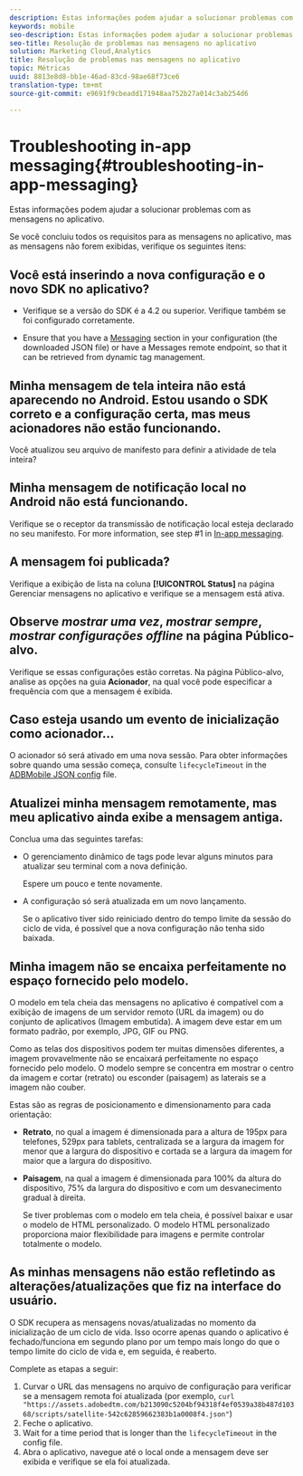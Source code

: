 ```yaml
---
description: Estas informações podem ajudar a solucionar problemas com as mensagens no aplicativo.
keywords: mobile
seo-description: Estas informações podem ajudar a solucionar problemas com as mensagens no aplicativo.
seo-title: Resolução de problemas nas mensagens no aplicativo
solution: Marketing Cloud,Analytics
title: Resolução de problemas nas mensagens no aplicativo
topic: Métricas
uuid: 8813e8d8-bb1e-46ad-83cd-98ae68f73ce6
translation-type: tm+mt
source-git-commit: e9691f9cbeadd171948aa752b27a014c3ab254d6

---
```



# Troubleshooting in-app messaging{#troubleshooting-in-app-messaging}

Estas informações podem ajudar a solucionar problemas com as mensagens no aplicativo.

Se você concluiu todos os requisitos para as mensagens no aplicativo, mas as mensagens não forem exibidas, verifique os seguintes itens:

## Você está inserindo a nova configuração e o novo SDK no aplicativo?

* Verifique se a versão do SDK é a 4.2 ou superior. Verifique também se foi configurado corretamente.

* Ensure that you have a [Messaging](/help/using/in-app-messaging/in-app-messaging.md) section in your configuration (the downloaded JSON file) or have a Messages remote endpoint, so that it can be retrieved from dynamic tag management.

## Minha mensagem de tela inteira não está aparecendo no Android. Estou usando o SDK correto e a configuração certa, mas meus acionadores não estão funcionando.

Você atualizou seu arquivo de manifesto para definir a atividade de tela inteira?

## Minha mensagem de notificação local no Android não está funcionando.

Verifique se o receptor da transmissão de notificação local esteja declarado no seu manifesto. For more information, see step #1 in [In-app messaging](/help/android/messaging-main/messaging/messaging.md).

## A mensagem foi publicada?

Verifique a exibição de lista na coluna **[!UICONTROL Status]** na página Gerenciar mensagens no aplicativo e verifique se a mensagem está ativa.

## Observe *mostrar uma vez*, *mostrar sempre*, *mostrar configurações offline* na página Público-alvo.

Verifique se essas configurações estão corretas. Na página Público-alvo, analise as opções na guia **Acionador**, na qual você pode especificar a frequência com que a mensagem é exibida.

## Caso esteja usando um evento de inicialização como acionador...

O acionador só será ativado em uma nova sessão. Para obter informações sobre quando uma sessão começa, consulte `lifecycleTimeout` in the [ADBMobile JSON config](/help/ios/configuration/json-config/json-config.md) file.

## Atualizei minha mensagem remotamente, mas meu aplicativo ainda exibe a mensagem antiga.

Conclua uma das seguintes tarefas:

* O gerenciamento dinâmico de tags pode levar alguns minutos para atualizar seu terminal com a nova definição.

   Espere um pouco e tente novamente.

* A configuração só será atualizada em um novo lançamento.

   Se o aplicativo tiver sido reiniciado dentro do tempo limite da sessão do ciclo de vida, é possível que a nova configuração não tenha sido baixada.

## Minha imagem não se encaixa perfeitamente no espaço fornecido pelo modelo.

O modelo em tela cheia das mensagens no aplicativo é compatível com a exibição de imagens de um servidor remoto (URL da imagem) ou do conjunto de aplicativos (Imagem embutida). A imagem deve estar em um formato padrão, por exemplo, JPG, GIF ou PNG.

Como as telas dos dispositivos podem ter muitas dimensões diferentes, a imagem provavelmente não se encaixará perfeitamente no espaço fornecido pelo modelo. O modelo sempre se concentra em mostrar o centro da imagem e cortar (retrato) ou esconder (paisagem) as laterais se a imagem não couber.

Estas são as regras de posicionamento e dimensionamento para cada orientação:

* **Retrato**, no qual a imagem é dimensionada para a altura de 195px para telefones, 529px para tablets, centralizada se a largura da imagem for menor que a largura do dispositivo e cortada se a largura da imagem for maior que a largura do dispositivo.

* **Paisagem**, na qual a imagem é dimensionada para 100% da altura do dispositivo, 75% da largura do dispositivo e com um desvanecimento gradual à direita.

   Se tiver problemas com o modelo em tela cheia, é possível baixar e usar o modelo de HTML personalizado. O modelo HTML personalizado proporciona maior flexibilidade para imagens e permite controlar totalmente o modelo.

## As minhas mensagens não estão refletindo as alterações/atualizações que fiz na interface do usuário.

O SDK recupera as mensagens novas/atualizadas no momento da inicialização de um ciclo de vida. Isso ocorre apenas quando o aplicativo é fechado/funciona em segundo plano por um tempo mais longo do que o tempo limite do ciclo de vida e, em seguida, é reaberto.

Complete as etapas a seguir:

1. Curvar o URL das mensagens no arquivo de configuração para verificar se a mensagem remota foi atualizada (por exemplo, `curl "https://assets.adobedtm.com/b213090c5204bf94318f4ef0539a38b487d10368/scripts/satellite-542c62859662383b1a0008f4.json"`)
1. Feche o aplicativo.
1. Wait for a time period that is longer than the `lifecycleTimeout` in the config file.
1. Abra o aplicativo, navegue até o local onde a mensagem deve ser exibida e verifique se ela foi atualizada.